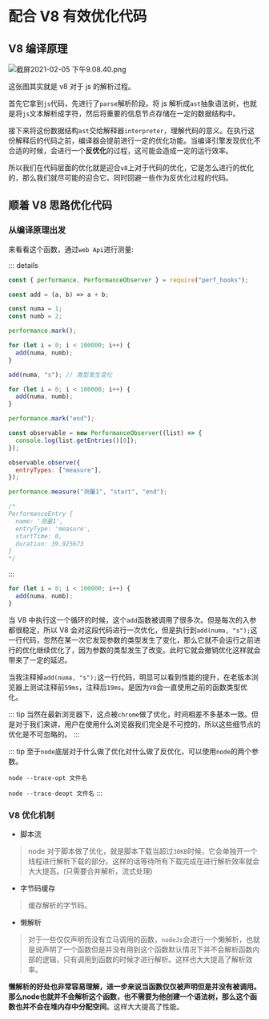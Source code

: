# 配合 V8 有效优化代码

## V8 编译原理

![截屏2021-02-05 下午9.08.40.png](https://i.loli.net/2021/02/05/W9F57XPQxjtpqGc.png)

这张图其实就是 v8 对于 js 的解析过程。

首先它拿到`js`代码，先进行了`parse`解析阶段。将 js 解析成`ast`抽象语法树，也就是将`js`文本解析成字符，然后将重要的信息节点存储在一定的数据结构中。

接下来将这份数据结构`ast`交给解释器`interpreter`，理解代码的意义。在执行这份解释后的代码之前，编译器会提前进行一定的优化功能。当编译引擎发现优化不合适的时候，会进行一个**反优化**的过程，这可能会造成一定的运行效率。

所以我们在代码层面的优化就是迎合`v8`上对于代码的优化，它是怎么进行的优化的，那么我们就尽可能的迎合它。同时回避一些作为反优化过程的代码。

## 顺着 V8 思路优化代码

### 从编译原理出发

来看看这个函数，通过`web Api`进行测量:

::: details

```js
const { performance, PerformanceObserver } = require("perf_hooks");

const add = (a, b) => a + b;

const numa = 1;
const numb = 2;

performance.mark();

for (let i = 0; i < 100000; i++) {
  add(numa, numb);
}

add(numa, "s"); // 类型发生变化

for (let i = 0; i < 100000; i++) {
  add(numa, numb);
}

performance.mark("end");

const observable = new PerformanceObserver((list) => {
  console.log(list.getEntries()[0]);
});

observable.observe({
  entryTypes: ["measure"],
});

performance.measure("测量1", "start", "end");

/*
PerformanceEntry {
  name: '测量1',
  entryType: 'measure',
  startTime: 0,
  duration: 39.925673
}
*/
```

:::

```js
for (let i = 0; i < 100000; i++) {
  add(numa, numb);
}
```

当 V8 中执行这一个循环的时候，这个`add`函数被调用了很多次。但是每次的入参都很稳定，所以 V8 会对这段代码进行一次优化，但是执行到`add(numa, "s");`这一行代码，忽然在某一次它发现参数的类型发生了变化，那么它就不会运行之前进行的优化继续优化了，因为参数的类型发生了改变。此时它就会撤销优化这样就会带来了一定的延迟。

当我注释掉`add(numa, "s");`这一行代码，明显可以看到性能的提升，在老版本浏览器上测试注释前`59ms`，注释后`19ms`。是因为`V8`会一直使用之前的函数类型优化。

::: tip
当然在最新浏览器下，这点被`chrome`做了优化，时间相差不多基本一致。但是对于我们来讲，用户在使用什么浏览器我们完全是不可控的，所以这些细节点的优化是不可忽略的。
:::

::: tip
至于`node`底层对于什么做了优化对什么做了反优化，可以使用`node`的两个参数。

`node --trace-opt 文件名`

`node --trace-deopt 文件名`
:::

### V8 优化机制

- 脚本流

> node 对于脚本做了优化，就是脚本下载当超过`30KB`时候，它会单独开一个线程进行解析下载的部分。这样的话等待所有下载完成在进行解析效率就会大大提高。(只需要合并解析，流式处理)

- 字节码缓存

> 缓存解析的字节码。

- 懒解析

> 对于一些仅仅声明而没有立马调用的函数，`nodeJs`会进行一个懒解析，也就是说声明了一个函数但是并没有用到这个函数默认情况下并不会解析函数内部的逻辑，只有调用到函数的时候才进行解析。这样也大大提高了解析效率。

**懒解析的好处也非常容易理解，进一步来说当函数仅仅被声明但是并没有被调用。那么node也就并不会解析这个函数，也不需要为他创建一个语法树，那么这个函数也并不会在堆内存中分配空间**。这样大大提高了性能。
